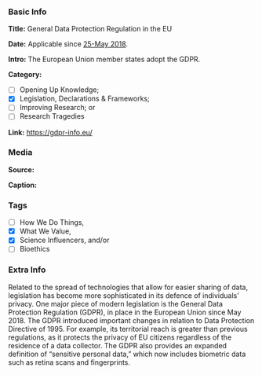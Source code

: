 ### Basic Info

**Title:**
General Data Protection Regulation in the EU

**Date:**
Applicable since [25-May 2018](https://gdpr-info.eu/).

**Intro:**
The European Union member states adopt the GDPR.

**Category:** 

- [ ] Opening Up Knowledge;
- [x] Legislation, Declarations & Frameworks;
- [ ] Improving Research; or
- [ ] Research Tragedies

**Link:**
https://gdpr-info.eu/
### Media

**Source:** 

**Caption:** 

### Tags

- [ ] How We Do Things, 
- [x] What We Value, 
- [x] Science Influencers, and/or 
- [ ] Bioethics

### Extra Info

Related to the spread of technologies that allow for easier sharing of data, legislation has become more sophisticated in its defence of individuals’ privacy. One major piece of modern legislation is the General Data Protection Regulation (GDPR), in place in the European Union since May 2018. The GDPR introduced important changes in relation to Data Protection Directive of 1995. For example, its territorial reach is greater than previous regulations, as it protects the privacy of EU citizens regardless of the residence of a data collector. The GDPR also provides an expanded definition of “sensitive personal data,” which now includes biometric data such as retina scans and fingerprints.
